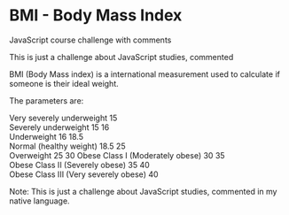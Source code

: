 # BMI - Body Mass Index

JavaScript course challenge with comments

This is just a challenge about JavaScript studies, commented

BMI (Body Mass index) is a international measurement used to calculate if someone 
is their ideal weight.

The parameters are: 

Very severely underweight	  	            15		
Severely underweight	                    15	16		
Underweight	                              16	18.5	
Normal (healthy weight)	                  18.5	25		
Overweight	                              25	30
Obese Class I (Moderately obese)	        30	35	
Obese Class II (Severely obese)	          35	40	
Obese Class III (Very severely obese)	    40	

Note: This is just a challenge about JavaScript studies, commented in my native language.

